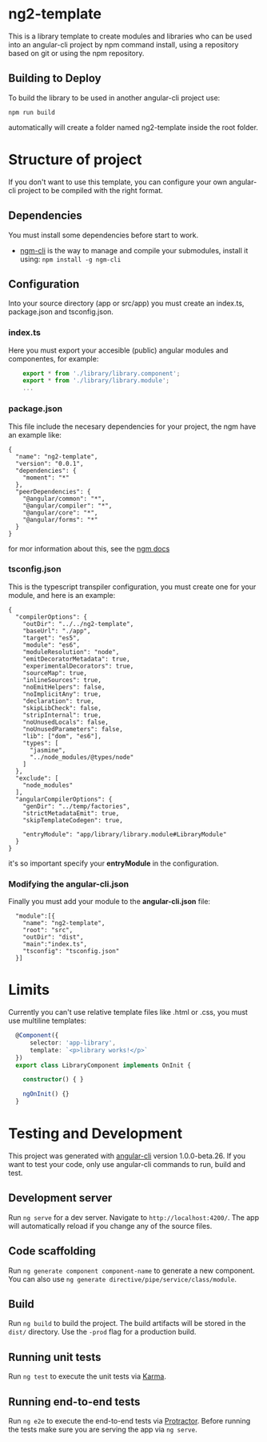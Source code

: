 # ng2-template

This is a library template to create modules and libraries who can be used into an angular-cli project by npm command install, using a repository
based on git or using the npm repository.

## Building to Deploy

To build the library to be used in another angular-cli project use:

`npm run build`

automatically will create a folder named ng2-template inside the root folder.


# Structure of project

If you don't want to use this template, you can configure your own angular-cli
project to be compiled with the right format.

## Dependencies

You must install some dependencies before start to work.
* [ngm-cli](https://www.npmjs.com/package/ngm-cli) is the way to manage and compile your submodules, install it using:
`npm install -g ngm-cli`

## Configuration
Into your source directory (app or src/app) you must create an index.ts, package.json and tsconfig.json.

### **index.ts**
Here you must export your accesible (public) angular modules and componentes, for example:

```typescript
    export * from './library/library.component';
    export * from './library/library.module';
    ...
````

### **package.json**
This file include the necesary dependencies for your project, the ngm have an example like:

````
{
  "name": "ng2-template",
  "version": "0.0.1",
  "dependencies": {
    "moment": "*"
  },
  "peerDependencies": {
    "@angular/common": "*",
    "@angular/compiler": "*",
    "@angular/core": "*",
    "@angular/forms": "*"
  }
}

````

for mor information about this, see the [ngm docs](https://github.com/valor-software/npm-submodules/tree/master/src/ngm)

### **tsconfig.json**
This is the typescript transpiler configuration, you must create one for your module, and here is an example:

````
{
  "compilerOptions": {
    "outDir": "../../ng2-template",
    "baseUrl": "./app",
    "target": "es5",
    "module": "es6",
    "moduleResolution": "node",
    "emitDecoratorMetadata": true,
    "experimentalDecorators": true,
    "sourceMap": true,
    "inlineSources": true,
    "noEmitHelpers": false,
    "noImplicitAny": true,
    "declaration": true,
    "skipLibCheck": false,
    "stripInternal": true,
    "noUnusedLocals": false,
    "noUnusedParameters": false,
    "lib": ["dom", "es6"],
    "types": [
      "jasmine",
      "../node_modules/@types/node"
    ]
  },
  "exclude": [
    "node_modules"
  ],
  "angularCompilerOptions": {
    "genDir": "../temp/factories",
    "strictMetadataEmit": true,
    "skipTemplateCodegen": true,
    
    "entryModule": "app/library/library.module#LibraryModule"
  }
}

````
it's so important specify your **entryModule** in the configuration.

### **Modifying the angular-cli.json**
Finally you must add your module to the **angular-cli.json** file:
````
  "module":[{
    "name": "ng2-template",
    "root": "src",
    "outDir": "dist",
    "main":"index.ts",
    "tsconfig": "tsconfig.json"
  }]
````

# Limits
Currently you can't use relative template files like .html or .css, you must use
multiline templates:

````typescript
  @Component({
      selector: 'app-library',
      template: `<p>library works!</p>`
  })
  export class LibraryComponent implements OnInit {

    constructor() { }

    ngOnInit() {}
  }

````

# Testing and Development

This project was generated with [angular-cli](https://github.com/angular/angular-cli) version 1.0.0-beta.26. 
If you want to test your code, only use angular-cli commands to run, build and test.

## Development server
Run `ng serve` for a dev server. Navigate to `http://localhost:4200/`. The app will automatically reload if you change any of the source files.

## Code scaffolding

Run `ng generate component component-name` to generate a new component. You can also use `ng generate directive/pipe/service/class/module`.

## Build

Run `ng build` to build the project. The build artifacts will be stored in the `dist/` directory. Use the `-prod` flag for a production build.

## Running unit tests

Run `ng test` to execute the unit tests via [Karma](https://karma-runner.github.io).

## Running end-to-end tests

Run `ng e2e` to execute the end-to-end tests via [Protractor](http://www.protractortest.org/).
Before running the tests make sure you are serving the app via `ng serve`.